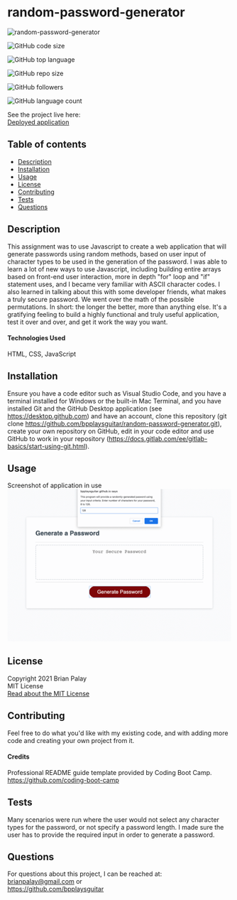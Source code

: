 # random-password-generator

  ![random-password-generator](https://img.shields.io/static/v1?label=license&message=MIT&color=FFADAD&logo=GitHub&logoColor=FFADAD&style=flat)  
 
  ![GitHub code size](https://img.shields.io/github/languages/code-size/bpplaysguitar/random-password-generator?color=FFD6A5&logo=GitHub&logoColor=FFD6A5&style=flat)  

  ![GitHub top language](https://img.shields.io/github/languages/top/bpplaysguitar/random-password-generator?color=FDFFB6&logo=GitHub&logoColor=FDFFB6&style=flat)  

  ![GitHub repo size](https://img.shields.io/github/repo-size/bpplaysguitar/random-password-generator?color=CAFFBF&logo=GitHub&logoColor=CAFFBF&style=flat)  

  ![GitHub followers](https://img.shields.io/github/followers/bpplaysguitar?color=9BF6FF&logo=GitHub&logoColor=9BF6FF&style=flat)  

  ![GitHub language count](https://img.shields.io/github/languages/count/bpplaysguitar/random-password-generator?color=A0C4FF&logo=GitHub&logoColor=A0C4FF&style=flat)  


  See the project live here:  
  [Deployed application](https://bpplaysguitar.github.io/random-password-generator)

      
  ## Table of contents
  * [Description](#description)
  * [Installation](#installation)
  * [Usage](#usage)
  * [License](#license)
  * [Contributing](#contributing)
  * [Tests](#tests)
  * [Questions](#questions)

  ## Description
  This assignment was to use Javascript to create a web application that will generate passwords using random methods, based on user input of character types to be used in the generation of the password. I was able to learn a lot of new ways to use Javascript, including building entire arrays based on front-end user interaction, more in depth "for" loop and "if" statement uses, and I became very familiar with ASCII character codes. I also learned in talking about this with some developer friends, what makes a truly secure password. We went over the math of the possible permutations. In short: the longer the better, more than anything else. It's a gratifying feeling to build a highly functional and truly useful application, test it over and over, and get it work the way you want.
      
  #### Technologies Used
  HTML, CSS, JavaScript
      
      
  ## Installation
  Ensure you have a code editor such as Visual Studio Code, and you have a terminal installed for Windows or the built-in Mac Terminal, and you have installed Git and the GitHub Desktop application (see https://desktop.github.com) and have an account, clone this repository (git clone https://github.com/bpplaysguitar/random-password-generator.git), create your own repository on GitHub, edit in your code editor and use GitHub to work in your repository (https://docs.gitlab.com/ee/gitlab-basics/start-using-git.html).
      

  ## Usage
  Screenshot of application in use  
  ![random-password-generator](https://github.com/bpplaysguitar/random-password-generator/raw/main/assets/images/random-password-generator.gif)
      

  ## License
  Copyright 2021 Brian Palay  
  MIT License  
  <a href="https://opensource.org/licenses/MIT">Read about the MIT License</a>
        
  ## Contributing
  Feel free to do what you'd like with my existing code, and with adding more code and creating your own project from it.        
  
  #### Credits
  Professional README guide template provided by Coding Boot Camp. https://github.com/coding-boot-camp      


  ## Tests
  Many scenarios were run where the user would not select any character types for the password, or not specify a password length. I made sure the user has to provide the required input in order to generate a password.     


  ## Questions
  For questions about this project, I can be reached at:  
  brianpalay@gmail.com or  
  https://github.com/bpplaysguitar
